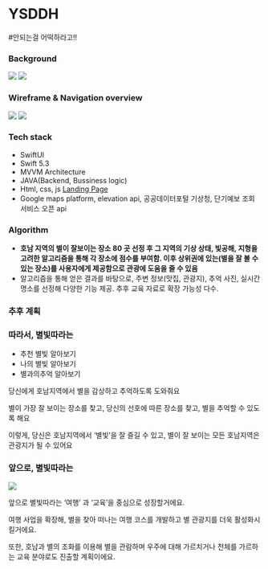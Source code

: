 # YSDDH
#안되는걸 어떡하라고!! 
### Background 
<img src = "https://s3.us-west-2.amazonaws.com/secure.notion-static.com/76b4c62d-d743-47eb-9709-fb5d43cc56f0/Untitled.png?X-Amz-Algorithm=AWS4-HMAC-SHA256&X-Amz-Credential=AKIAT73L2G45O3KS52Y5%2F20210824%2Fus-west-2%2Fs3%2Faws4_request&X-Amz-Date=20210824T133918Z&X-Amz-Expires=86400&X-Amz-Signature=e1ed98ae38b4609695224219d9e296cec131a5dd07d16ee1067c6b02dcdb6c2e&X-Amz-SignedHeaders=host&response-content-disposition=filename%20%3D%22Untitled.png%22">
<img src = "https://s3.us-west-2.amazonaws.com/secure.notion-static.com/61085a3c-4b60-4158-bf66-c5cff7a1b196/Untitled.png?X-Amz-Algorithm=AWS4-HMAC-SHA256&X-Amz-Credential=AKIAT73L2G45O3KS52Y5%2F20210824%2Fus-west-2%2Fs3%2Faws4_request&X-Amz-Date=20210824T133952Z&X-Amz-Expires=86400&X-Amz-Signature=9a89a2d96281e70312cbd6003d448df7d5bc70d00d1299ca900e3ac759752a2f&X-Amz-SignedHeaders=host&response-content-disposition=filename%20%3D%22Untitled.png%22">

### Wireframe & Navigation overview 

<img src = "https://s3.us-west-2.amazonaws.com/secure.notion-static.com/91ecc5c6-aedb-44d8-a24b-43f0cfe75081/Untitled.png?X-Amz-Algorithm=AWS4-HMAC-SHA256&X-Amz-Credential=AKIAT73L2G45O3KS52Y5%2F20210819%2Fus-west-2%2Fs3%2Faws4_request&X-Amz-Date=20210819T015028Z&X-Amz-Expires=86400&X-Amz-Signature=7547481c125e50d35480635aaedf48dacbd488236fbecda3c1194d4b5cb5e786&X-Amz-SignedHeaders=host&response-content-disposition=filename%20%3D%22Untitled.png%22">
<img src = "https://s3.us-west-2.amazonaws.com/secure.notion-static.com/67d1a8d9-ed70-435b-8c61-4f240585dd66/Untitled.png?X-Amz-Algorithm=AWS4-HMAC-SHA256&X-Amz-Credential=AKIAT73L2G45O3KS52Y5%2F20210819%2Fus-west-2%2Fs3%2Faws4_request&X-Amz-Date=20210819T015217Z&X-Amz-Expires=86400&X-Amz-Signature=0c8bdd8bb39f2431dece85873d7e697ce69c9bf72ef21b41a05876695bdee718&X-Amz-SignedHeaders=host&response-content-disposition=filename%20%3D%22Untitled.png%22">



### Tech stack 
- SwiftUI 
- Swift 5.3 
- MVVM Architecture 
- JAVA(Backend, Bussiness logic)
- Html, css, js [Landing Page](https://2021-oasis-hackathon.github.io/YSDDH/)
- Google maps platform, elevation api, 공공데이터포털 기상청, 단기예보 조회서비스 오픈 api


### Algorithm
- **호남 지역의 별이 잘보이는 장소 80 곳 선정 후 그 지역의 기상 상태, 빛공해, 지형을 고려한 알고리즘을 통해 각 장소에 점수를 부여함. 이후 상위권에 있는(별을 잘 볼 수 있는 장소)를 사용자에게 제공함으로 관광에 도움을 줄 수 있음**
- 알고리즘을 통해 얻은 결과를 바탕으로, 주변 정보(맛집, 관광지), 추억 사진, 실시간 명소를 선정해 다양한 기능 제공. 추후 교육 자료로 확장 가능성 다수.



### 추후 계획
### 따라서, 별빛따라는

- 추천 별빛 알아보기
- 나의 별빛 알아보기
- 별과의추억 알아보기

당신에게 호남지역에서 별을 감상하고 추억하도록 도와줘요

별이 가장 잘 보이는 장소를 찾고, 당신의 선호에 따른 장소를 찾고, 별을 추억할 수 있도록 해요

이렇게, 당신은 호남지역에서 ‘별빛’을 잘 즐길 수 있고, 별이 잘 보이는 모든 호남지역은 관광지가 될 수 있어요

### 앞으로, 별빛따라는

<img src = "https://s3.us-west-2.amazonaws.com/secure.notion-static.com/b4292c6a-6603-4870-9df3-2b9dbe6d13dc/%EB%A7%88%EC%9D%B8%EB%93%9C%EB%A7%B5.png?X-Amz-Algorithm=AWS4-HMAC-SHA256&X-Amz-Credential=AKIAT73L2G45O3KS52Y5%2F20210819%2Fus-west-2%2Fs3%2Faws4_request&X-Amz-Date=20210819T015008Z&X-Amz-Expires=86400&X-Amz-Signature=ccc53278371c56ca8e9e4c2232a3c5e7be07e9a545d18d3c9b1ef0b262cc9095&X-Amz-SignedHeaders=host&response-content-disposition=filename%20%3D%22%25EB%25A7%2588%25EC%259D%25B8%25EB%2593%259C%25EB%25A7%25B5.png%22">

앞으로 별빛따라는 ‘여행’ 과 ‘교육’을 중심으로 성장할거에요.

여행 사업을 확장해, 별을 찾아 떠나는 여행 코스를 개발하고 별 관광지를 더욱 활성화시킬거에요.

또한, 호남과 별의 조화를 이용해 별을 관람하며 우주에 대해 가르치거나 천체를 가르하는 교육 분야로도 진출할 계획이에요.
